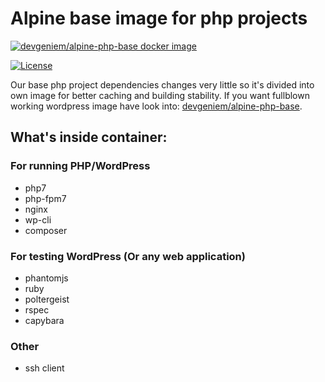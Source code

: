# Alpine base image for php projects
[![devgeniem/alpine-php-base docker image](http://dockeri.co/image/devgeniem/alpine-php-base)](https://registry.hub.docker.com/u/devgeniem/alpine-php-base/)

[![License](http://img.shields.io/:license-mit-blue.svg?style=flat-square)](http://badges.mit-license.org)

Our base php project dependencies changes very little so it's divided into own image for better caching and building stability. If you want fullblown working wordpress image have look into: [devgeniem/alpine-php-base](https://github.com/devgeniem/alpine-wordpress).

## What's inside container:
### For running PHP/WordPress
- php7
- php-fpm7
- nginx
- wp-cli
- composer

### For testing WordPress (Or any web application)
- phantomjs
- ruby
- poltergeist
- rspec
- capybara

### Other
- ssh client
